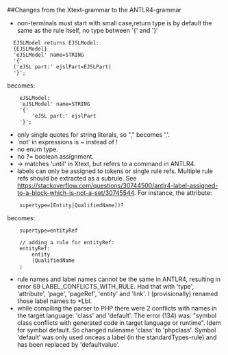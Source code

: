 
##Changes from the Xtext-grammar to the ANTLR4-grammar
* non-terminals must start with small case,return type is by default the same as the rule itself,  no type between '{' and '}'
```
  EJSLModel returns EJSLModel:
  {EJSLModel}
  'eJSLModel' name=STRING
  '{'
  ('eJSL part:' ejslPart=EJSLPart)
  '}';
```
becomes:
```
    eJSLModel:
	'eJSLModel' name=STRING
	'{'
		'eJSL part:' ejslPart
	'}';
```
* only single quotes for string literals, so ","  becomes ','.
* 'not' in expressions is ~ instead of !
* no enum type.
* no ?= boolean assignment.
* -> matches 'until' in Xtext, but refers to a command in ANTLR4.
* labels can only be assigned to tokens or single rule refs. Multiple rule refs should be extracted as a subrule. See https://stackoverflow.com/questions/30744500/antlr4-label-assigned-to-a-block-which-is-not-a-set/30745544. For instance, the attribute:
```
    supertype=[Entity|QualifiedName])?
```
becomes:
```
    supertype=entityRef
    
    // adding a rule for entityRef:
    entityRef:
        entity
        |QualifiedName
    ;
```
* rule names and label names cannot be the same in ANTLR4, resulting in error 69 LABEL_CONFLICTS_WITH_RULE. Had that with 'type', 'attribute', 'page', 'pageRef', 'entity' and 'link'. I (provisionally) renamed those label names to *Lbl.
* while compiling the parser to PHP there were 2 conflicts with names in the target language: 'class' and 'default'. The error (134) was: "symbol class conflicts with generated code in target language or runtime". Idem for symbol default. So changed rulename 'class' to 'phpclass'. Symbol 'default' was only  used onceas a label (in the standardTypes-rule) and has been replaced by 'defaultvalue'.
